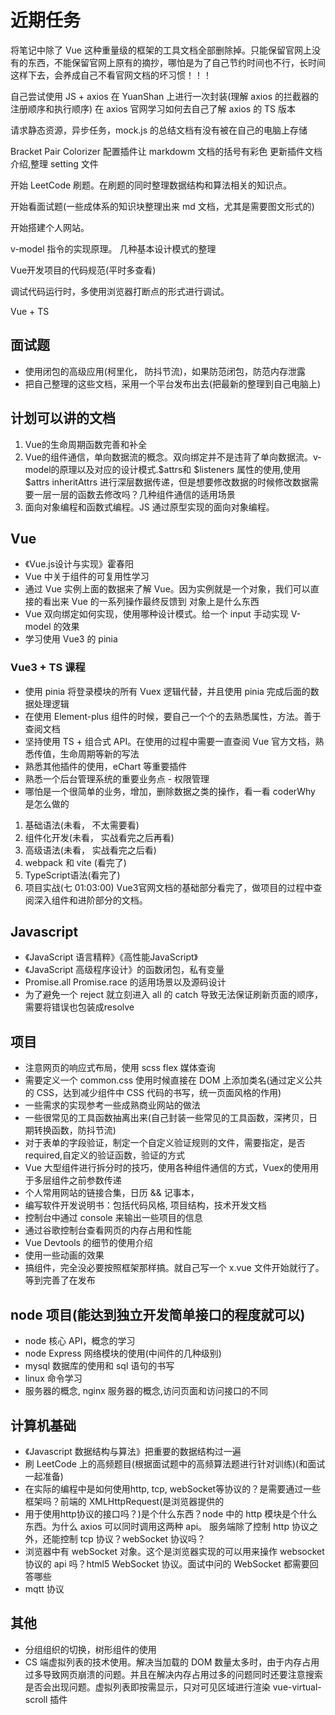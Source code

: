 <!--
 *@Author: x09898 coder_xujie@163.com
 * @Date: 2022-05-09 20:54:40
 * @LastEditors: x09898 coder_xujie@163.com
 * @LastEditTime: 2023-02-13 20:12:20
 * @FilePath: \HTML-CSS-Javascript-\待解决的知识点\近期的学习要务.md
 * @Description: 近期的学习任务(面试前需要完成的知识点)
-->
# 近期任务

将笔记中除了 Vue 这种重量级的框架的工具文档全部删除掉。只能保留官网上没有的东西，不能保留官网上原有的摘抄，哪怕是为了自己节约时间也不行，长时间这样下去，会养成自己不看官网文档的坏习惯！！！

自己尝试使用 JS + axios 在 YuanShan 上进行一次封装(理解 axios 的拦截器的注册顺序和执行顺序)
在 axios 官网学习如何去自己了解 axios 的 TS 版本

请求静态资源，异步任务，mock.js 的总结文档有没有被在自己的电脑上存储

Bracket Pair Colorizer 配置插件让 markdowm 文档的括号有彩色
更新插件文档介绍,整理 setting 文件

开始 LeetCode 刷题。在刷题的同时整理数据结构和算法相关的知识点。

开始看面试题(一些成体系的知识块整理出来 md 文档，尤其是需要图文形式的)

开始搭建个人网站。

v-model 指令的实现原理。 几种基本设计模式的整理

Vue开发项目的代码规范(平时多查看)

调试代码运行时，多使用浏览器打断点的形式进行调试。

Vue + TS

## 面试题

* 使用闭包的高级应用(柯里化， 防抖节流)，如果防范闭包，防范内存泄露
* 把自己整理的这些文档，采用一个平台发布出去(把最新的整理到自己电脑上)

## 计划可以讲的文档

1. Vue的生命周期函数完善和补全
2. Vue的组件通信，单向数据流的概念。双向绑定并不是违背了单向数据流。v-model的原理以及对应的设计模式.$attrs和 $listeners 属性的使用,使用 $attrs inheritAttrs 进行深层数据传递，但是想要修改数据的时候修改数据需要一层一层的函数去修改吗？几种组件通信的适用场景
3. 面向对象编程和函数式编程。JS 通过原型实现的面向对象编程。

## Vue

* 《Vue.js设计与实现》霍春阳
* Vue 中关于组件的可复用性学习
* 通过 Vue 实例上面的数据来了解 Vue。因为实例就是一个对象，我们可以直接的看出来 Vue 的一系列操作最终反馈到 对象上是什么东西
* Vue 双向绑定如何实现，使用哪种设计模式。给一个 input 手动实现 V-model 的效果
* 学习使用 Vue3 的 pinia

### Vue3 + TS 课程

* 使用 pinia 将登录模块的所有 Vuex 逻辑代替，并且使用 pinia 完成后面的数据处理逻辑
* 在使用 Element-plus 组件的时候，要自己一个个的去熟悉属性，方法。善于查阅文档
* 坚持使用 TS + 组合式 API。在使用的过程中需要一直查阅 Vue 官方文档，熟悉传值，生命周期等新的写法
* 熟悉其他插件的使用，eChart 等重要插件
* 熟悉一个后台管理系统的重要业务点 - 权限管理
* 哪怕是一个很简单的业务，增加，删除数据之类的操作，看一看 coderWhy 是怎么做的

1. 基础语法(未看， 不太需要看)
2. 组件化开发(未看， 实战看完之后再看)
3. 高级语法(未看， 实战看完之后看)
4. webpack 和 vite (看完了)
5. TypeScript语法(看完了)
6. 项目实战(七 01:03:00) Vue3官网文档的基础部分看完了，做项目的过程中查阅深入组件和进阶部分的文档。

## Javascript

* 《JavaScript 语言精粹》《高性能JavaScript》
* 《JavaScript 高级程序设计》的函数闭包，私有变量
* Promise.all Promise.race 的适用场景以及源码设计
* 为了避免一个 reject 就立刻进入 all 的 catch 导致无法保证刷新页面的顺序，需要将错误也包装成resolve

## 项目

* 注意网页的响应式布局，使用 scss flex 媒体查询
* 需要定义一个 common.css 使用时候直接在 DOM 上添加类名(通过定义公共的 CSS，达到减少组件中 CSS 代码的书写，统一页面风格的作用)
* 一些需求的实现参考一些成熟商业网站的做法
* 一些很常见的工具函数抽离出来(自己封装一些常见的工具函数，深拷贝，日期转换函数，防抖节流)
* 对于表单的字段验证，制定一个自定义验证规则的文件，需要指定，是否required,自定义的验证函数，验证的方式
* Vue 大型组件进行拆分时的技巧，使用各种组件通信的方式，Vuex的使用用于多层组件之前参数传递
* 个人常用网站的链接合集，日历 && 记事本，
* 编写软件开发说明书：包括代码风格, 项目结构，技术开发文档
* 控制台中通过 console 来输出一些项目的信息
* 通过谷歌控制台查看网页的内存占用和性能
* Vue Devtools 的细节的使用介绍
* 使用一些动画的效果
* 搞组件，完全没必要按照框架那样搞。就自己写一个 x.vue 文件开始就行了。等到完善了在发布

## node 项目(能达到独立开发简单接口的程度就可以)

* node 核心 API，概念的学习
* node Express 网络模块的使用(中间件的几种级别)
* mysql 数据库的使用和 sql 语句的书写
* linux 命令学习
* 服务器的概念, nginx 服务器的概念,访问页面和访问接口的不同

## 计算机基础

* 《Javascript 数据结构与算法》把重要的数据结构过一遍
* 刷 LeetCode 上的高频题目(根据面试题中的高频算法题进行针对训练)(和面试一起准备)
* 在实际的编程中是如何使用http, tcp, webSocket等协议的？是需要通过一些框架吗？前端的 XMLHttpRequest(是浏览器提供的
* 用于使用http协议的接口吗？)是个什么东西？node 中的 http 模块是个什么东西。为什么 axios 可以同时调用这两种 api。 服务端除了控制 http 协议之外，还能控制 tcp 协议？webSocket 协议吗？
* 浏览器中有 webSocket 对象。这个是浏览器实现的可以用来操作 websocket 协议的 api 吗？html5 WebSocket 协议。面试中问的 WebSocket 都需要回答哪些
* mqtt 协议

## 其他

* 分组组织的切换，树形组件的使用
* CS 端虚拟列表的技术使用。解决当加载的 DOM 数量太多时，由于内存占用过多导致网页崩溃的问题。并且在解决内存占用过多的问题同时还要注意搜索是否会出现问题。虚拟列表即按需显示，只对可见区域进行渲染 vue-virtual-scroll 插件
